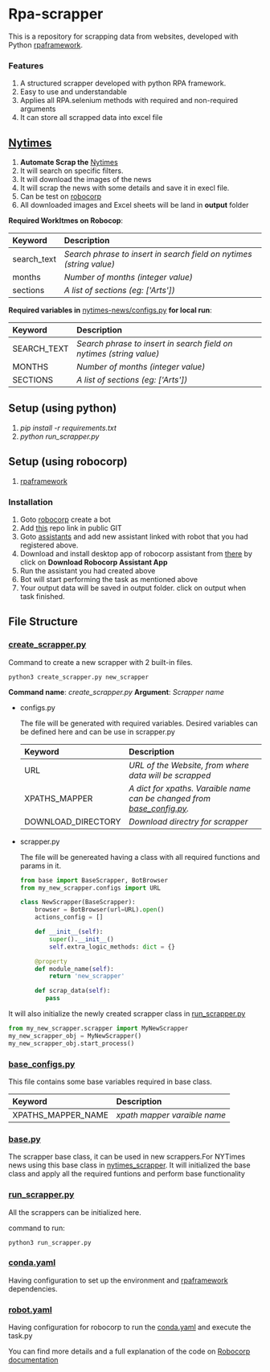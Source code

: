 # Rpa-scrapper

This is a repository for scrapping data from websites, developed with Python [rpaframework](https://rpaframework.org/releasenotes.html).
### Features

1. A structured scrapper developed with python RPA framework. 
3. Easy to use and understandable
4. Applies all RPA.selenium methods with required and non-required arguments
5. It can store all scrapped data into excel file

## [Nytimes](https://www.nytimes.com/)
 1. **Automate Scrap the** [Nytimes](https://www.nytimes.com/)
 2. It will search on specific filters.
 4. It will download the images of the news
 5. It will scrap the news with some details and save it in execl file.
 6. Can be test on [robocorp](https://cloud.robocorp.com/)
 7. All downloaded images and Excel sheets will be land in **output** folder
  
  **Required WorkItmes on Robocop**:


  Keyword | Description
  | :--- | :---
  search_text  | *Search phrase to insert in search field on nytimes (string value)*
  months  | *Number of months (integer value)*
  sections | *A list of sections (eg: ['Arts'])*

  
  **Required variables in** [nytimes-news/configs.py](https://github.com/hannan665/Rpa-scrapper/blob/master/nytimes_news/configs.py) **for local run**:

  Keyword | Description
  | :--- | :---
  SEARCH_TEXT  | *Search phrase to insert in search field on nytimes (string value)*
  MONTHS  | *Number of months (integer value)*
  SECTIONS | *A list of sections (eg: ['Arts'])*


## Setup (using python)
1. *pip install -r requirements.txt*
2. *python run_scrapper.py*

## Setup (using robocorp)

1. [rpaframework](https://rpaframework.org/releasenotes.html)

### Installation

1. Goto [robocorp](https://cloud.robocorp.com/taskoeneg/task/robots) create a bot
2. Add [this](https://github.com/hannan665/Rpa-scrapper.git) repo link in public GIT
3. Goto [assistants](https://cloud.robocorp.com/taskoeneg/task/assistants) and add new assistant linked with robot that you had registered above. 
4. Download and install desktop app of robocorp assistant from [there](https://cloud.robocorp.com/taskoeneg/task/assistants) by click on **Download Robocorp Assistant App**
5. Run the assistant you had created above
6. Bot will start performing the task as mentioned above
7. Your output data will be saved in output folder. click on output when task finished.


## File Structure

### [create_scrapper.py]()
Command to create a new scrapper with 2 built-in files.

````shell
python3 create_scrapper.py new_scrapper
````
**Command name**: _create_scrapper.py_ 
**Argument**: _Scrapper name_

- configs.py 
   
   The file will be generated with required variables.
   Desired variables can be defined here and can be use in scrapper.py

    Keyword | Description
    | :--- | :---
    URL  | *URL of the Website, from where data will be scrapped*
    XPATHS_MAPPER  | *A dict for xpaths. Varaible name can be changed from  [base_config.py](https://github.com/hannan665/Rpa-scrapper/blob/master/base_configs.py).*
    DOWNLOAD_DIRECTORY | *Download directry for scrapper*
- scrapper.py
   
   The file will be genereated having a class with all required functions and params in it.
    ```python
    from base import BaseScrapper, BotBrowser
    from my_new_scrapper.configs import URL
    
    class NewScrapper(BaseScrapper):
        browser = BotBrowser(url=URL).open()
        actions_config = []

        def __init__(self):
            super().__init__()
            self.extra_logic_methods: dict = {}    

        @property
        def module_name(self):
            return 'new_scrapper'

        def scrap_data(self):
           pass
    ```

It will also initialize the newly created scrapper class in [run_scrapper.py](https://github.com/hannan665/Rpa-scrapper/blob/master/run_scrapper.py)

```python
from my_new_scrapper.scrapper import MyNewScrapper
my_new_scrapper_obj = MyNewScrapper()
my_new_scrapper_obj.start_process()
```
    




### [base_configs.py](https://github.com/hannan665/Rpa-scrapper/blob/master/base_configs.py)
This file contains some base variables required in base class.


Keyword | Description
| :--- | :---
XPATHS_MAPPER_NAME  | *xpath mapper varaible name*


### [base.py](https://github.com/hannan665/Rpa-scrapper/blob/master/base.py)
The scrapper base class, it can be used in new scrappers.For NYTimes news using this base class in   [nytimes_scrapper](https://github.com/hannan665/Rpa-scrapper/blob/master/nytimes_scrapper/scrapper.py).
It will initialized the base class and apply all the required funtions and perform base functionality

### [run_scrapper.py](https://github.com/hannan665/Rpa-scrapper/blob/master/run_scrapper.py)
All the scrappers can be initialized here.



command to run:
```shell
python3 run_scrapper.py
```

### [conda.yaml](https://github.com/hannan665/Rpa-scrapper/blob/master/conda.yaml)
Having configuration to set up the environment and [rpaframework](https://rpaframework.org/releasenotes.html) dependencies.

### [robot.yaml](https://github.com/hannan665/Rpa-scrapper/blob/master/conda.yaml)
Having configuration for robocorp to run the [conda.yaml](https://github.com/hannan665/Rpa-scrapper/blob/master/conda.yaml) and execute the task.py


You can find more details and a full explanation of the code on [Robocorp documentation](https://robocorp.com/docs/development-guide/browser/rpa-form-challenge)
